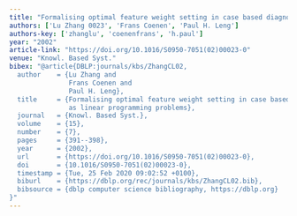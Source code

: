 ```yaml
---
title: "Formalising optimal feature weight setting in case based diagnosis as linear programming problems"
authors: ['Lu Zhang 0023', 'Frans Coenen', 'Paul H. Leng']
authors-key: ['zhanglu', 'coenenfrans', 'h.paul']
year: "2002"
article-link: "https://doi.org/10.1016/S0950-7051(02)00023-0"
venue: "Knowl. Based Syst."
bibex: "@article{DBLP:journals/kbs/ZhangCL02,
  author    = {Lu Zhang and
               Frans Coenen and
               Paul H. Leng},
  title     = {Formalising optimal feature weight setting in case based diagnosis
               as linear programming problems},
  journal   = {Knowl. Based Syst.},
  volume    = {15},
  number    = {7},
  pages     = {391--398},
  year      = {2002},
  url       = {https://doi.org/10.1016/S0950-7051(02)00023-0},
  doi       = {10.1016/S0950-7051(02)00023-0},
  timestamp = {Tue, 25 Feb 2020 09:02:52 +0100},
  biburl    = {https://dblp.org/rec/journals/kbs/ZhangCL02.bib},
  bibsource = {dblp computer science bibliography, https://dblp.org}
}"
---
```


